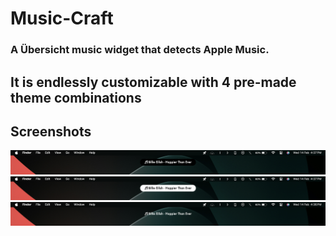 # Music-Craft
### A Übersicht music widget that detects Apple Music.

## It is endlessly customizable with 4 pre-made theme combinations

## Screenshots
![ScreenShot](Screenshot1.png "Dark Mode")
![ScreenShot](Screenshot2.png "Light Mode")
![ScreenShot](Screenshot3.png "No Backgroud")
